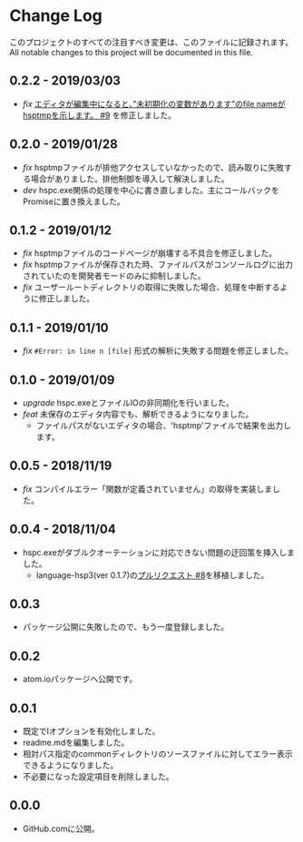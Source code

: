 # Change Log
このプロジェクトのすべての注目すべき変更は、このファイルに記録されます。
All notable changes to this project will be documented in this file.

## 0.2.2 - 2019/03/03
- *fix* [エディタが編集中になると、”未初期化の変数があります”のfile nameがhsptmpを示します。 #9](https://github.com/honobonosun/linter-hsp3/issues/9) を修正しました。

## 0.2.0 - 2019/01/28
- *fix* hsptmpファイルが排他アクセスしていなかったので、読み取りに失敗する場合がありました。排他制御を導入して解決しました。
- *dev* hspc.exe関係の処理を中心に書き直しました。主にコールバックをPromiseに置き換えました。

## 0.1.2 - 2019/01/12
- *fix* hsptmpファイルのコードページが崩壊する不具合を修正しました。
- *fix* hsptmpファイルが保存された時、ファイルパスがコンソールログに出力されていたのを開発者モードのみに抑制しました。
- *fix* ユーザールートディレクトリの取得に失敗した場合、処理を中断するように修正しました。

## 0.1.1 - 2019/01/10
- *fix* `#Error: in line n [file]` 形式の解析に失敗する問題を修正しました。

## 0.1.0 - 2019/01/09
- *upgrade* hspc.exeとファイルIOの非同期化を行いました。
- *feat* 未保存のエディタ内容でも、解析できるようになりました。
  - ファイルパスがないエディタの場合、'hsptmp'ファイルで結果を出力します。

## 0.0.5 - 2018/11/19
- *fix* コンパイルエラー「関数が定義されていません」の取得を実装しました。

## 0.0.4 - 2018/11/04
- hspc.exeがダブルクオーテーションに対応できない問題の迂回策を挿入しました。
  - language-hsp3(ver 0.1.7)の[プルリクエスト #8](https://github.com/honobonosun/language-hsp3/pull/8)を移植しました。
  
## 0.0.3
- パッケージ公開に失敗したので、もう一度登録しました。

## 0.0.2
- atom.ioパッケージへ公開です。

## 0.0.1
- 既定でIオプションを有効化しました。
- readme.mdを編集しました。
- 相対パス指定のcommonディレクトリのソースファイルに対してエラー表示できるようになりました。
- 不必要になった設定項目を削除しました。

## 0.0.0
- GitHub.comに公開。
